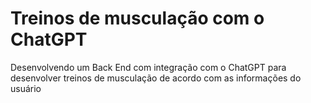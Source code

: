 # Treinos de musculação com o ChatGPT
Desenvolvendo um Back End com integração com o ChatGPT para desenvolver treinos de musculação de acordo com as informações do usuário
